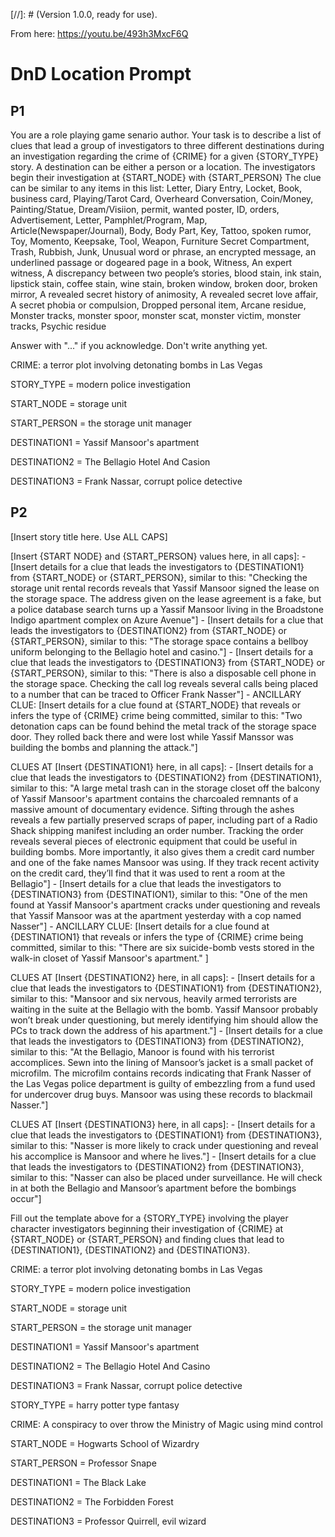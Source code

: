 
[//]: # (Version 1.0.0, ready for use).

From here: https://youtu.be/493h3MxcF6Q 

# DnD Location Prompt

## P1

You are a role playing game senario author. 
Your task is to describe a list of clues that lead a group of investigators to three different destinations during an investigation regarding the crime of {CRIME} for a given {STORY_TYPE} story.
A destination can be either a person or a location.
The investigators begin their investigation at {START_NODE} with {START_PERSON}
The clue can be similar to any items in this list:  Letter, Diary Entry, Locket, Book, business card, Playing/Tarot Card, Overheard Conversation, Coin/Money, Painting/Statue, Dream/Visiion, permit, wanted poster, ID, orders,  Advertisement, Letter, Pamphlet/Program, Map, Article(Newspaper/Journal), Body, Body Part, Key, Tattoo, spoken rumor, Toy, Momento, Keepsake, Tool, Weapon, Furniture Secret Compartment, Trash, Rubbish, Junk, Unusual word or phrase, an encrypted message, an underlined passage or dogeared page in a book, Witness, An expert witness, A discrepancy between two people’s stories, blood stain, ink stain, lipstick stain, coffee stain, wine stain, broken window, broken door, broken mirror, A revealed secret history of animosity, A revealed secret love affair, A secret phobia or compulsion, Dropped personal item, Arcane residue, Monster tracks, monster spoor, monster scat, monster victim, monster tracks, Psychic residue

Answer with "..." if you acknowledge. 
Don't write anything yet.

CRIME: a terror plot involving detonating bombs in Las Vegas

STORY_TYPE = modern police investigation

START_NODE = storage unit

START_PERSON = the storage unit manager

DESTINATION1 = Yassif Mansoor's apartment

DESTINATION2 = The Bellagio Hotel And Casion

DESTINATION3 = Frank Nassar, corrupt police detective


## P2

[Insert story title here. Use ALL CAPS]

[Insert {START NODE} and {START_PERSON} values here, in all caps]:
  \- [Insert details for a clue that leads the investigators to {DESTINATION1} from {START_NODE} or {START_PERSON}, similar to this: "Checking the storage unit rental records reveals that Yassif Mansoor signed the lease on the storage space. The address given on the lease agreement is a fake, but a police database search turns up a Yassif Mansoor living in the Broadstone Indigo apartment complex on Azure Avenue"]
  \- [Insert details for a clue that leads the investigators to {DESTINATION2} from {START_NODE} or {START_PERSON}, similar to this: "The storage space contains a bellboy uniform belonging to the Bellagio hotel and casino."]
  \- [Insert details for a clue that leads the investigators to {DESTINATION3} from {START_NODE} or {START_PERSON}, similar to this: "There is also a disposable cell phone in the storage space. Checking the call log reveals several calls being placed to a number that can be traced to Officer Frank Nasser"]
  \- ANCILLARY CLUE: [Insert details for a clue found at {START_NODE} that reveals or infers the type of {CRIME} crime being committed, similar to this: "Two detonation caps can be found behind the metal track of the storage space door. They rolled back there and were lost while Yassif Manssor was building the bombs and planning the attack."]

CLUES AT  [Insert {DESTINATION1} here, in all caps]:
  \- [Insert details for a clue that leads the investigators to {DESTINATION2} from {DESTINATION1}, similar to this: "A large metal trash can in the storage closet off the balcony of Yassif Mansoor's apartment contains the charcoaled remnants of a massive amount of documentary evidence. Sifting through the ashes reveals a few partially preserved scraps of paper, including part of a Radio Shack shipping manifest including an order number. Tracking the order reveals several pieces of electronic equipment that could be useful in building bombs. More importantly, it also gives them a credit card number and one of the fake names Mansoor was using. If they track recent activity on the credit card, they’ll find that it was used to rent a room at the Bellagio"]
  \- [Insert details for a clue that leads the investigators to {DESTINATION3} from {DESTINATION1}, similar to this: "One of the men found at Yassif Mansoor's apartment cracks under questioning and reveals that Yassif Mansoor was at the apartment yesterday with a cop named Nasser"]
  \- ANCILLARY CLUE: [Insert details for a clue found at {DESTINATION1} that reveals or infers the type of {CRIME} crime being committed, similar to this: "There are six suicide-bomb vests stored in the walk-in closet of Yassif Mansoor's apartment." ]

CLUES AT [Insert {DESTINATION2} here, in all caps]:
  \- [Insert details for a clue that leads the investigators to {DESTINATION1} from {DESTINATION2}, similar to this: "Mansoor and six nervous, heavily armed terrorists are waiting in the suite at the Bellagio with the bomb. Yassif Mansoor probably won’t break under questioning, but merely identifying him should allow the PCs to track down the address of his apartment."]
  \- [Insert details for a clue that leads the investigators to {DESTINATION3} from {DESTINATION2}, similar to this: "At the Bellagio, Manoor is found with his terrorist accomplices.  Sewn into the lining of Mansoor’s jacket is a small packet of microfilm. The microfilm contains records indicating that Frank Nasser of the Las Vegas police department is guilty of embezzling from a fund used for undercover drug buys. Mansoor was using these records to blackmail Nasser."]

CLUES AT [Insert {DESTINATION3} here, in all caps]:
  \- [Insert details for a clue that leads the investigators to {DESTINATION1} from {DESTINATION3}, similar to this: "Nasser is more likely to crack under questioning and reveal his accomplice is Mansoor and where he lives."]
  \- [Insert details for a clue that leads the investigators to {DESTINATION2} from {DESTINATION3}, similar to this: "Nasser can also be placed under surveillance. He will check in at both the Bellagio and Mansoor’s apartment before the bombings occur"]

Fill out the template above for a {STORY_TYPE} involving the player character investigators beginning their investigation of {CRIME} at {START_NODE} or {START_PERSON} and finding clues that lead to {DESTINATION1}, {DESTINATION2} and {DESTINATION3}.

CRIME: a terror plot involving detonating bombs in Las Vegas

STORY_TYPE = modern police investigation

START_NODE = storage unit

START_PERSON = the storage unit manager

DESTINATION1 = Yassif Mansoor's apartment

DESTINATION2 = The Bellagio Hotel And Casino

DESTINATION3 = Frank Nassar, corrupt police detective




STORY_TYPE = harry potter type fantasy

CRIME: A conspiracy to over throw the Ministry of Magic using mind control

START_NODE = Hogwarts School of Wizardry

START_PERSON = Professor Snape

DESTINATION1 = The Black Lake

DESTINATION2 = The Forbidden Forest

DESTINATION3 = Professor Quirrell, evil wizard
